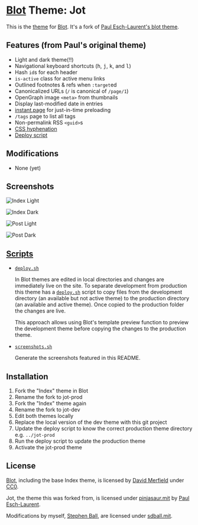 # [Blot][blot] Theme: Jot

This is the [theme][blog] for [Blot]. It's a fork of [Paul Esch-Laurent's blot theme][paul-theme].

## Features (from Paul's original theme)

- Light and dark theme(!!)
- Navigational keyboard shortcuts (<kbd>h</kbd>, <kbd>j</kbd>, <kbd>k</kbd>, and <kbd>l</kbd>)
- Hash `id`s for each header
- `is-active` class for active menu links
- Outlined footnotes & refs when `:target`ed
- Canonicalized URLs (`/` is canonical of `/page/1`)
- OpenGraph image `<meta>` from thumbnails
- Display last-modified date in entries
- [instant.page] for just-in-time preloading
- `/tags` page to list all tags
- Non-permalink RSS `<guid>`s
- [CSS hyphenation](http://clagnut.com/blog/2395)
- [Deploy script](/scripts/deploy.sh)

## Modifications

- None (yet)

## Screenshots

![Index Light](/screenshots/index-light.png)

![Index Dark](/screenshots/index-dark.png)

![Post Light](/screenshots/post-light.png)

![Post Dark](/screenshots/post-dark.png)

## [Scripts](/scripts)

- [`deploy.sh`](/scripts/deploy.sh)

    In Blot themes are edited in local directories and changes are immediately
    live on the site. To separate development from production this theme has a
    [`deploy.sh`](/scripts/deploy.sh) script to copy files from the development
    directory (an available but not active theme) to the production directory
    (an available and active theme). Once copied to the production folder the
    changes are live.

    This approach allows using Blot's template preview function to preview the
    development theme before copying the changes to the production theme.

- [`screenshots.sh`](/scripts/screenshots.sh)

    Generate the screenshots featured in this README.

## Installation

1. Fork the "Index" theme in Blot
2. Rename the fork to jot-prod
3. Fork the "Index" theme again
4. Rename the fork to jot-dev
5. Edit both themes locally
6. Replace the local version of the dev theme with this git project
7. Update the deploy script to know the correct production theme directory e.g. `../jot-prod`
8. Run the deploy script to update the production theme
9. Activate the jot-prod theme

## License

[Blot], including the base Index theme, is licensed by
[David Merfield][david] under [CC0].

Jot, the theme this was forked from, is licensed under [pinjasaur.mit] by [Paul Esch-Laurent][Pinjasaur].

Modifications by myself, [Stephen Ball][sdball], are licensed under [sdball.mit].

[blog]: https://www.rakeroutes.com
[Blot]: https://blot.im
[CC0]: https://github.com/davidmerfield/Blot/blob/master/LICENSE
[david]: https://github.com/davidmerfield
[sdball]: https://github.com/sdball
[pinjasaur.mit]: https://pinjasaur.mit-license.org
[sdball.mit]: https://sdball.mit-license.org
[instant.page]: https://instant.page
[paul-theme]: https://github.com/Pinjasaur/blot-theme-jot
[Pinjasaur]: https://github.com/Pinjasaur

